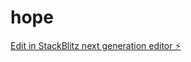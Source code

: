 # hope

[Edit in StackBlitz next generation editor ⚡️](https://stackblitz.com/~/github.com/cumdaddyuwu/hope)